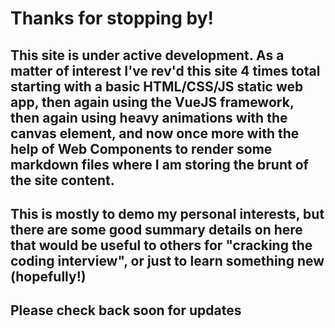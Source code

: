 # Thanks for stopping by!

## This site is under active development. As a matter of interest I've rev'd this site 4 times total starting with a basic HTML/CSS/JS static web app, then again using the VueJS framework, then again using heavy animations with the canvas element, and now once more with the help of Web Components to render some markdown files where I am storing the brunt of the site content.

## This is mostly to demo my personal interests, but there are some good summary details on here that would be useful to others for "cracking the coding interview", or just to learn something new (hopefully!)

## Please check back soon for updates
